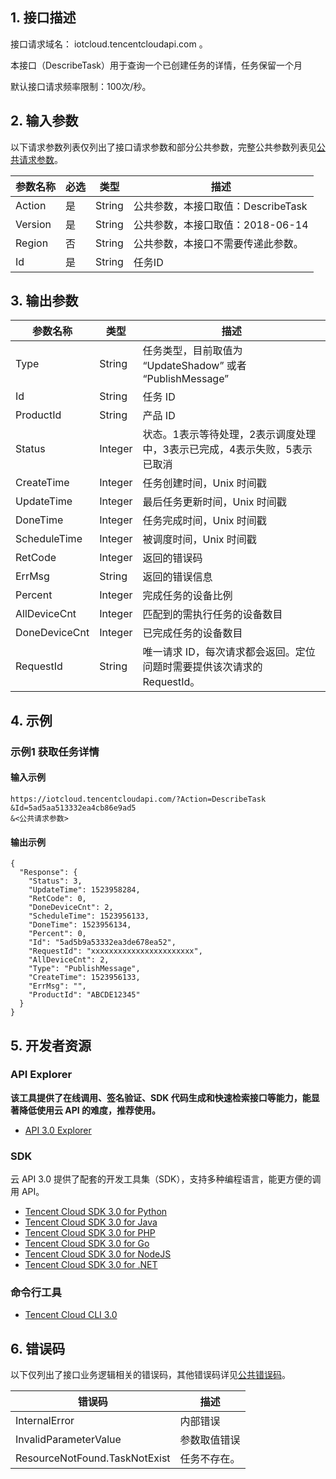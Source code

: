 ## 1. 接口描述

接口请求域名： iotcloud.tencentcloudapi.com 。

本接口（DescribeTask）用于查询一个已创建任务的详情，任务保留一个月

默认接口请求频率限制：100次/秒。

## 2. 输入参数

以下请求参数列表仅列出了接口请求参数和部分公共参数，完整公共参数列表见[公共请求参数](/document/api/634/19472)。

| 参数名称 | 必选 | 类型 | 描述 |
|---------|---------|---------|---------|
| Action | 是 | String | 公共参数，本接口取值：DescribeTask |
| Version | 是 | String | 公共参数，本接口取值：2018-06-14 |
| Region | 否 | String | 公共参数，本接口不需要传递此参数。 |
| Id | 是 | String | 任务ID |

## 3. 输出参数

| 参数名称 | 类型 | 描述 |
|---------|---------|---------|
| Type | String | 任务类型，目前取值为 “UpdateShadow” 或者 “PublishMessage”|
| Id | String | 任务 ID|
| ProductId | String | 产品 ID|
| Status | Integer | 状态。1表示等待处理，2表示调度处理中，3表示已完成，4表示失败，5表示已取消|
| CreateTime | Integer | 任务创建时间，Unix 时间戳|
| UpdateTime | Integer | 最后任务更新时间，Unix 时间戳|
| DoneTime | Integer | 任务完成时间，Unix 时间戳|
| ScheduleTime | Integer | 被调度时间，Unix 时间戳|
| RetCode | Integer | 返回的错误码|
| ErrMsg | String | 返回的错误信息|
| Percent | Integer | 完成任务的设备比例|
| AllDeviceCnt | Integer | 匹配到的需执行任务的设备数目|
| DoneDeviceCnt | Integer | 已完成任务的设备数目|
| RequestId | String | 唯一请求 ID，每次请求都会返回。定位问题时需要提供该次请求的 RequestId。|

## 4. 示例

### 示例1 获取任务详情

#### 输入示例

```
https://iotcloud.tencentcloudapi.com/?Action=DescribeTask
&Id=5ad5aa513332ea4cb86e9ad5
&<公共请求参数>
```

#### 输出示例

```
{
  "Response": {
    "Status": 3,
    "UpdateTime": 1523958284,
    "RetCode": 0,
    "DoneDeviceCnt": 2,
    "ScheduleTime": 1523956133,
    "DoneTime": 1523956134,
    "Percent": 0,
    "Id": "5ad5b9a53332ea3de678ea52",
    "RequestId": "xxxxxxxxxxxxxxxxxxxxxxx",
    "AllDeviceCnt": 2,
    "Type": "PublishMessage",
    "CreateTime": 1523956133,
    "ErrMsg": "",
    "ProductId": "ABCDE12345"
  }
}
```


## 5. 开发者资源

### API Explorer

**该工具提供了在线调用、签名验证、SDK 代码生成和快速检索接口等能力，能显著降低使用云 API 的难度，推荐使用。**

* [API 3.0 Explorer](https://console.cloud.tencent.com/api/explorer?Product=iotcloud&Version=2018-06-14&Action=DescribeTask)

### SDK

云 API 3.0 提供了配套的开发工具集（SDK），支持多种编程语言，能更方便的调用 API。

* [Tencent Cloud SDK 3.0 for Python](https://github.com/TencentCloud/tencentcloud-sdk-python)
* [Tencent Cloud SDK 3.0 for Java](https://github.com/TencentCloud/tencentcloud-sdk-java)
* [Tencent Cloud SDK 3.0 for PHP](https://github.com/TencentCloud/tencentcloud-sdk-php)
* [Tencent Cloud SDK 3.0 for Go](https://github.com/TencentCloud/tencentcloud-sdk-go)
* [Tencent Cloud SDK 3.0 for NodeJS](https://github.com/TencentCloud/tencentcloud-sdk-nodejs)
* [Tencent Cloud SDK 3.0 for .NET](https://github.com/TencentCloud/tencentcloud-sdk-dotnet)

### 命令行工具

* [Tencent Cloud CLI 3.0](https://cloud.tencent.com/document/product/440/6176)

## 6. 错误码

以下仅列出了接口业务逻辑相关的错误码，其他错误码详见[公共错误码](/document/api/634/19474#.E5.85.AC.E5.85.B1.E9.94.99.E8.AF.AF.E7.A0.81)。

| 错误码 | 描述 |
|---------|---------|
| InternalError | 内部错误 |
| InvalidParameterValue | 参数取值错误 |
| ResourceNotFound.TaskNotExist | 任务不存在。 |
